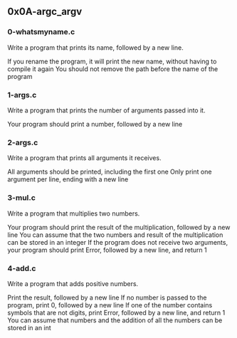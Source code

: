## 0x0A-argc_argv

###  0-whatsmyname.c
Write a program that prints its name, followed by a new line.

If you rename the program, it will print the new name, without having to compile it again
You should not remove the path before the name of the program


### 1-args.c
Write a program that prints the number of arguments passed into it.

Your program should print a number, followed by a new line

### 2-args.c
Write a program that prints all arguments it receives.

All arguments should be printed, including the first one
Only print one argument per line, ending with a new line

### 3-mul.c
Write a program that multiplies two numbers.

Your program should print the result of the multiplication, followed by a new line
You can assume that the two numbers and result of the multiplication can be stored in an integer
If the program does not receive two arguments, your program should print Error, followed by a new line, and return 1

### 4-add.c
Write a program that adds positive numbers.

Print the result, followed by a new line
If no number is passed to the program, print 0, followed by a new line
If one of the number contains symbols that are not digits, print Error, followed by a new line, and return 1
You can assume that numbers and the addition of all the numbers can be stored in an int


